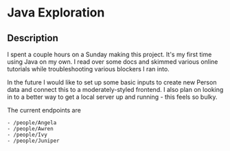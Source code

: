 # Java Exploration

## Description
I spent a couple hours on a Sunday making this project.  It's my first time using Java on my own.  I read over some docs and skimmed various online tutorials while troubleshooting various blockers I ran into.

In the future I would like to set up some basic inputs to create new Person data and connect this to a moderately-styled frontend.  I also plan on looking in to a better way to get a local server up and running - this feels so bulky.

The current endpoints are
```
- /people/Angela
- /people/Awren
- /people/Ivy
- /people/Juniper
```